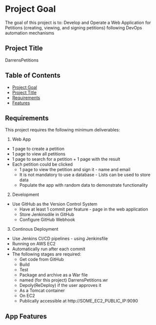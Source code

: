 # Project Goal 
The goal of this project is to: Develop and Operate a Web Application for Petitions (creating, viewing, and signing petitions)
following DevOps automation mechanisms

## Project Title
DarrensPetitions

## Table of Contents
- [Project Goal](#project-goal)
- [Project Title](#project-title)
- [Requirements](#requirements)
- [Features](#features)

## Requirements
This project requires the following minimum deliverables:
1. Web App
* 1 page to create a petition
* 1 page to view all petitions
* 1 page to search for a petition + 1 page with the result
* Each petition could be clicked
  * 1 page to view the petition and sign it - name and email
  * It is not mandatory to use a database - Lists can be used to store data
  * Populate the app with random data to demonstrate functionality
   
2. Development
* Use GitHub as the Version Control System
  * Have at least 1 commit per feature - page in the web application
  * Store Jenkinsdile in GitHub
  * Configure GitHub Webhook
 
3. Continous Deployment
* Use Jenkins CI/CD pipelines - using Jenkinsfile
* Running on AWS EC2
* Automatically run after each commit
* The following stages are required:
  *  Get code from GitHub
  *  Build
  *  Test
  *  Package and archive as a War file
    * named (for this project) DarrensPetitions.wr
  * Depoly(ReDeploy) if the user approves it
  * As a Tomcat container
  * On EC2
  * Publically accessible at http://SOME_EC2_PUBLIC_IP:9090
 
## App Features


